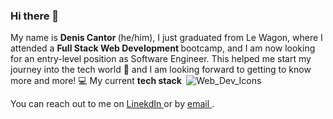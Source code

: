 ### Hi there 👋

My name is <strong> Denis Cantor </strong> (he/him), I just graduated from Le Wagon, where I attended a <strong> Full Stack Web Development </strong> bootcamp, and I am now looking for an entry-level position as Software Engineer. 
This helped me start my journey into the tech world 🚀 
and I am looking forward to getting to know more and more! 💻
My current <strong> tech stack </strong>
<img src="">
![Web_Dev_Icons](https://user-images.githubusercontent.com/106014434/189869630-8ed520f7-b137-456a-ac21-f5a917111247.png)



You can reach out to me on <a href="https://www.linkedin.com/in/denis-cantor/"> LinekdIn </a>
or by <a href = "mailto: deniscantor7@gmail.com"> email </a>. 



<!--
**Njsca/Njsca** is a ✨ _special_ ✨ repository because its `README.md` (this file) appears on your GitHub profile.

Here are some ideas to get you started:

- 🔭 I’m currently working on ...
- 🌱 I’m currently learning ...
- 👯 I’m looking to collaborate on ...
- 🤔 I’m looking for help with ...
- 💬 Ask me about ...
- 📫 How to reach me: ...
- 😄 Pronouns: ...
- ⚡ Fun fact: ...
-->
